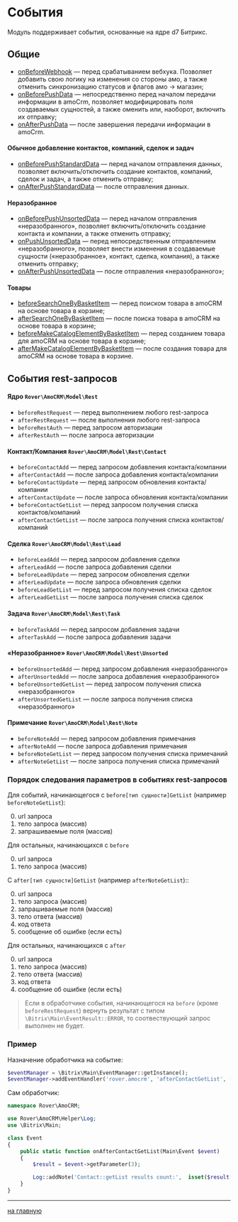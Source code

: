 # События
Модуль поддерживает события, основанные на ядре d7 Битрикс.

## Общие
* [onBeforeWebhook](./events/onbeforewebhook.md) — перед срабатыванием вебхука. Позволяет добавить свою логику на изменения со стороны амо, а также отменить синхронизацию статусов и флагов амо -> магазин;
* [onBeforePushData](./events/onbeforepushdata.md) — непосредственно перед началом передачи информации в amoCrm, позволяет модифицировать поля создаваемых сущностей, а также оменить или, наоборот, включить их отправку;
* [onAfterPushData](./events/onafterpushdata.md) — после завершения передачи информации в amoCrm.

#### Обычное добавление контактов, компаний, сделок и задач
* [onBeforePushStandardData](./events/onbeforepushstandarddata.md) — перед началом отправления данных, позволяет включить/отключить создание контактов, компаний, сделок и задач, а также отменить отправку;
* [onAfterPushStandardData](./events/onafterpushstandarddata.md) — после отправления данных.

#### Неразобранное
* [onBeforePushUnsortedData](./events/onbeforepushunsorteddata.md) — перед началом отправления «неразобранного», позволяет включить/отключить создание контакта и компании, а также отменить отправку;
* [onPushUnsortedData](./events/onpushunsorteddata.md) — перед непосредственным отправлением «неразобранного», позволяет внести изменения в создаваемые сущности («неразобранное», контакт, сделка, компания), а также отменить отправку;
* [onAfterPushUnsortedData](./events/onafterpushunsorteddata.md) — после отправления «неразобранного»;
  
#### Товары
* [beforeSearchOneByBasketItem](./events/beforesearchonebybasketitem.md) — перед поиском товара в amoCRM на основе товара в корзине;
* [afterSearchOneByBasketItem](./events/aftersearchonebybasketitem.md) — после поиска товара в amoCRM на основе товара в корзине;
* [beforeMakeCatalogElementByBasketItem](./events/beforemakecatalogelementbybasketitem.md) — перед созданием товара для amoCRM на основе товара в корзине;
* [afterMakeCatalogElementByBasketItem](./events/aftermakecatalogelementbybasketitem.md) — после создания товара для amoCRM на основе товара в корзине.
  
## События rest-запросов
#### Ядро `Rover\AmoCRM\Model\Rest`
* `beforeRestRequest` — перед выполнением любого rest-запроса
* `afterRestRequest` — после выполнения любого rest-запроса
* `beforeRestAuth` — перед запросом авторизации
* `afterRestAuth` — после запроса авторизации

#### Контакт/Компания `Rover\AmoCRM\Model\Rest\Contact`
* `beforeContactAdd` — перед запросом добавления контакта/компании
* `afterContactAdd` — после запроса добавления контакта/компании
* `beforeContactUpdate` — перед запросом обновления контакта/компании
* `afterContactUpdate` — после запроса обновления контакта/компании
* `beforeContactGetList` — перед запросом получения списка контактов/компаний
* `afterContactGetList` — после запроса получения списка контактов/компаний
    
#### Сделка `Rover\AmoCRM\Model\Rest\Lead`
* `beforeLeadAdd` — перед запросом добавления сделки
* `afterLeadAdd` — после запроса добавления сделки
* `beforeLeadUpdate` — перед запросом обновления сделки
* `afterLeadUpdate` — после запроса обновления сделки
* `beforeLeadGetList` — перед запросом получения списка сделок
* `afterLeadGetList` — после запроса получения списка сделок

#### Задача `Rover\AmoCRM\Model\Rest\Task`
* `beforeTaskAdd` — перед запросом добавления задачи
* `afterTaskAdd` — после запроса добавления задачи

#### «Неразобранное» `Rover\AmoCRM\Model\Rest\Unsorted`
* `beforeUnsortedAdd` — перед запросом добавления «неразобранного»
* `afterUnsortedAdd` — после запроса добавления «неразобранного»
* `beforeUnsortedGetList` — перед запросом получения списка «неразобранного»
* `afterUnsortedGetList` — после запроса получения списка «неразобранного»
    
#### Примечание `Rover\AmoCRM\Model\Rest\Note`
* `beforeNoteAdd` — перед запросом добавления примечания
* `afterNoteAdd` — после запроса добавления примечания
* `beforeNoteGetList` — перед запросом получения списка примечаний
* `afterNoteGetList` — после запроса получения списка примечаний

### Порядок следования параметров в событиях rest-запросов  
Для событий, начинающегося с `before[тип сущности]GetList` (например `beforeNoteGetList`):

0. url запроса
1. тело запроса (массив)
2. запрашиваемые поля (массив)

Для остальных, начинающихся с `before`

0. url запроса
1. тело запроса (массив)

С `after[тип сущности]GetList` (например `afterNoteGetList`)::

0. url запроса
1. тело запроса (массив)
2. запрашиваемые поля (массив)
3. тело ответа (массив)
4. код ответа
5. сообщение об ошибке (если есть)

Для остальных, начинающихся с `after`

0. url запроса
1. тело запроса (массив)
2. тело ответа (массив)
3. код ответа
4. сообщение об ошибке (если есть)

> Если в обработчике события, начинающегося на `before` (кроме `beforeRestRequest`) вернуть результат с типом `\Bitrix\Main\EventResult::ERROR`, то соотвествующий запрос выполнен не будет.

### Пример
Назначение обработчика на событие:
```php
$eventManager = \Bitrix\Main\EventManager::getInstance();
$eventManager->addEventHandler('rover.amocrm', 'afterContactGetList', ['\Rover\AmoCRM\Event', 'onAfterContactGetList']);
```
Сам обработчик:
```php 
namespace Rover\AmoCRM;

use Rover\AmoCRM\Helper\Log;
use \Bitrix\Main;

class Event
{
    public static function onAfterContactGetList(Main\Event $event)
    {
        $result = $event->getParameter(3);

        Log::addNote('Contact::getList results count:',  isset($result['_embedded']['items']) ? count($result['_embedded']['items']) : 0);
    }
}
```

---
[на главную](./README.MD)    
